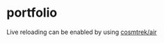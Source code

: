 # portfolio

Live reloading can be enabled by using [cosmtrek/air](https://github.com/cosmtrek/air)
